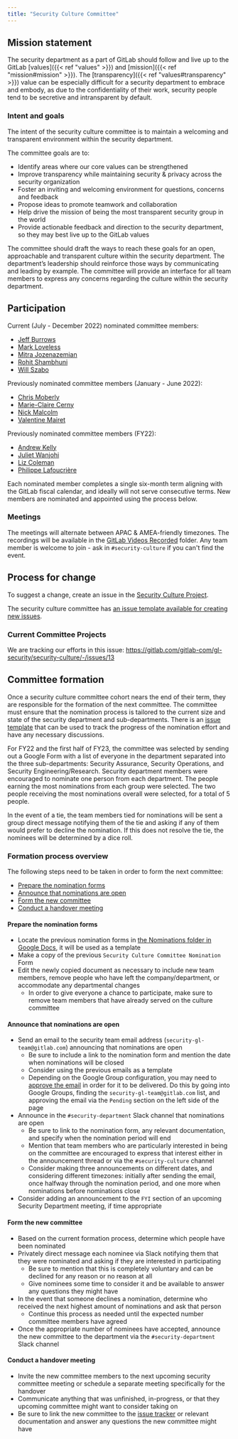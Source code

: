 ```yaml
---
title: "Security Culture Committee"
---
```


## Mission statement

The security department as a part of GitLab should follow and live up to the GitLab [values]({{< ref "values" >}}) and [mission]({{< ref "mission#mission" >}}).
The [transparency]({{< ref "values#transparency" >}}) value can be especially difficult for a security department to embrace and embody, as due to the confidentiality of their work, security people tend to be secretive and intransparent by default.

### Intent and goals

The intent of the security culture committee is to maintain a welcoming and transparent environment within the security department.

The committee goals are to:

- Identify areas where our core values can be strengthened
- Improve transparency while maintaining security & privacy across the security organization
- Foster an inviting and welcoming environment for questions, concerns and feedback
- Propose ideas to promote teamwork and collaboration
- Help drive the mission of being the most transparent security group in the world
- Provide actionable feedback and direction to the security department, so they may best live up to the GitLab values

The committee should draft the ways to reach these goals for an open, approachable and transparent culture within the security department. The department’s leadership should reinforce those ways by communicating and leading by example. The committee will provide an interface for all team members to express any concerns regarding the culture within the security department.

## Participation

Current (July - December 2022) nominated committee members:

- [Jeff Burrows](https://gitlab.com/jburrows001)
- [Mark Loveless](https://gitlab.com/mloveless)
- [Mitra Jozenazemian](https://gitlab.com/mjozenazemian)
- [Rohit Shambhuni](https://gitlab.com/rshambhuni)
- [Will Szabo](https://gitlab.com/wszabo)

Previously nominated committee members (January - June 2022):

- [Chris Moberly](https://gitlab.com/cmoberly)
- [Marie-Claire Cerny](https://gitlab.com/marieclairecerny)
- [Nick Malcolm](https://gitlab.com/nmalcolm)
- [Valentine Mairet](https://gitlab.com/vmairet)

Previously nominated committee members (FY22):

- [Andrew Kelly](https://gitlab.com/ankelly)
- [Juliet Wanjohi](https://gitlab.com/jwanjohi)
- [Liz Coleman](https://gitlab.com/lcoleman)
- [Philippe Lafoucrière](https://gitlab.com/plafoucriere)

Each nominated member completes a single six-month term aligning with the GitLab fiscal calendar, and ideally will not serve consecutive terms. New members are nominated and appointed using the process below.

### Meetings

The meetings will alternate between APAC & AMEA-friendly timezones. The recordings will be available in the [GitLab Videos Recorded](https://drive.google.com/drive/folders/1bGPEGVdzoT650bFc7nAmU5nBzHu0rRe1) folder. Any team member is welcome to join - ask in `#security-culture` if you can't find the event.

## Process for change

To suggest a change, create an issue in the [Security Culture Project](https://gitlab.com/gitlab-com/gl-security/security-culture/-/issues).

The security culture committee has [an issue template available for creating new issues](https://gitlab.com/gitlab-com/gl-security/security-culture/-/issues/new?issuable_template=security_culture).

### Current Committee Projects

We are tracking our efforts in this issue: https://gitlab.com/gitlab-com/gl-security/security-culture/-/issues/13

## Committee formation

Once a security culture committee cohort nears the end of their term, they are responsible for the formation of the next committee. The committee must ensure that the nomination process is tailored to the current size and state of the security department and sub-departments. There is an [issue template](https://gitlab.com/gitlab-com/gl-security/security-culture/-/issues/new?issuable_template=committee_formation) that can be used to track the progress of the nomination effort and have any necessary discussions.

For FY22 and the first half of FY23, the committee was selected by sending out a Google Form with a list of everyone in the department separated into the three sub-departments: Security Assurance, Security Operations, and Security Engineering/Research. Security department members were encouraged to nominate one person from each department. The people earning the most nominations from each group were selected. The two people receiving the most nominations overall were selected, for a total of 5 people.

In the event of a tie, the team members tied for nominations will be sent a group direct message notifying them of the tie and asking if any of them would prefer to decline the nomination. If this does not resolve the tie, the nominees will be determined by a dice roll.

### Formation process overview

The following steps need to be taken in order to form the next committee:

- [Prepare the nomination forms](#prepare-the-nomination-forms)
- [Announce that nominations are open](#announce-that-nominations-are-open)
- [Form the new committee](#form-the-new-committee)
- [Conduct a handover meeting](#conduct-a-handover-meeting)

#### Prepare the nomination forms

- Locate the previous nomination forms in [the Nominations folder in Google Docs](https://drive.google.com/drive/folders/1ZLsvJnQD2jWZonALkDQuIURkh60kTIZH?usp=sharing), it will be used as a template
- Make a copy of the previous `Security Culture Committee Nomination` Form
- Edit the newly copied document as necessary to include new team members, remove people who have left the company/department, or accommodate any departmental changes
  - In order to give everyone a chance to participate, make sure to remove team members that have already served on the culture committee

#### Announce that nominations are open

- Send an email to the security team email address (`security-gl-team@gitlab.com`) announcing that nominations are open
  - Be sure to include a link to the nomination form and mention the date when nominations will be closed
  - Consider using the previous emails as a template
  - Depending on the Google Group configuration, you may need to [approve the email](https://support.google.com/groups/answer/2466386?hl=en) in order for it to be delivered. Do this by going into Google Groups, finding the `security-gl-team@gitlab.com` list, and approving the email via the `Pending` section on the left side of the page
- Announce in the `#security-department` Slack channel that nominations are open
  - Be sure to link to the nomination form, any relevant documentation, and specify when the nomination period will end
  - Mention that team members who are particularly interested in being on the committee are encouraged to express that interest either in the announcement thread or via the `#security-culture` channel
  - Consider making three announcements on different dates, and considering different timezones: initially after sending the email, once halfway through the nomination period, and one more when nominations before nominations close
- Consider adding an announcement to the `FYI` section of an upcoming Security Department meeting, if time appropriate

#### Form the new committee

- Based on the current formation process, determine which people have been nominated
- Privately direct message each nominee via Slack notifying them that they were nominated and asking if they are interested in participating
  - Be sure to mention that this is completely voluntary and can be declined for any reason or no reason at all
  - Give nominees some time to consider it and be available to answer any questions they might have
- In the event that someone declines a nomination, determine who received the next highest amount of nominations and ask that person
  - Continue this process as needed until the expected number committee members have agreed
- Once the appropriate number of nominees have accepted, announce the new committee to the department via the `#security-department` Slack channel

#### Conduct a handover meeting

- Invite the new committee members to the next upcoming security committee meeting or schedule a separate meeting specifically for the handover
- Communicate anything that was unfinished, in-progress, or that they upcoming committee might want to consider taking on
- Be sure to link the new committee to the [issue tracker](https://gitlab.com/gitlab-com/gl-security/security-culture/-/issues) or relevant documentation and answer any questions the new committee might have
